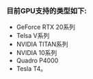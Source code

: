 ### 目前GPU支持的类型如下: 
* GeForce RTX 20系列
* Telsa V系列
* NVIDIA TITAN系列
* NVIDIA 10系列
* Quadro P4000
* Tesla T4。